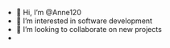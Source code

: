 - 👋 Hi, I’m @Anne120
- 👀 I’m interested in software development
- 💞️ I’m looking to collaborate on new projects
-

<!---
Anne120/Anne120 is a ✨ special ✨ repository because its `README.md` (this file) appears on your GitHub profile.
You can click the Preview link to take a look at your changes.
--->
